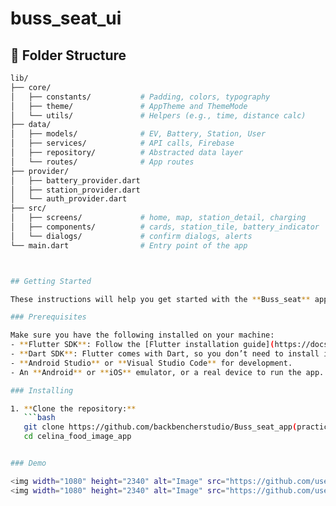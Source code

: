 # buss_seat_ui

## 🧠 Folder Structure

```bash
lib/
├── core/
│   ├── constants/           # Padding, colors, typography
│   ├── theme/               # AppTheme and ThemeMode
│   └── utils/               # Helpers (e.g., time, distance calc)
├── data/
│   ├── models/              # EV, Battery, Station, User
│   ├── services/            # API calls, Firebase
│   ├── repository/          # Abstracted data layer
│   └── routes/              # App routes
├── provider/
│   ├── battery_provider.dart
│   ├── station_provider.dart
│   └── auth_provider.dart
├── src/
│   ├── screens/             # home, map, station_detail, charging
│   ├── components/          # cards, station_tile, battery_indicator
│   └── dialogs/             # confirm dialogs, alerts
└── main.dart                # Entry point of the app



## Getting Started

These instructions will help you get started with the **Buss_seat** app development environment, so you can run the app locally.

### Prerequisites

Make sure you have the following installed on your machine:
- **Flutter SDK**: Follow the [Flutter installation guide](https://docs.flutter.dev/get-started/install).
- **Dart SDK**: Flutter comes with Dart, so you don’t need to install it separately.
- **Android Studio** or **Visual Studio Code** for development.
- An **Android** or **iOS** emulator, or a real device to run the app.

### Installing

1. **Clone the repository:**
   ```bash
   git clone https://github.com/backbencherstudio/Buss_seat_app(practice Task).git
   cd celina_food_image_app


### Demo

<img width="1080" height="2340" alt="Image" src="https://github.com/user-attachments/assets/4b643426-8b4e-4518-b94f-97bbd9d53cf5" />
<img width="1080" height="2340" alt="Image" src="https://github.com/user-attachments/assets/afd371bd-168d-4411-8b49-722f99496eab" />




